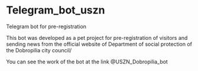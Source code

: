 # Telegram_bot_uszn
Telegram bot for pre-registration

This bot was developed as a pet project for pre-registration of visitors
and sending news from the official website of Department of social protection
of the Dobropilia city council/

You can see the work of the bot at the link @USZN_Dobropilia_bot
